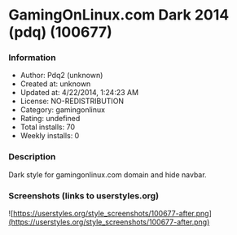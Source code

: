 # GamingOnLinux.com Dark 2014 (pdq) (100677)

### Information
- Author: Pdq2 (unknown)
- Created at: unknown
- Updated at: 4/22/2014, 1:24:23 AM
- License: NO-REDISTRIBUTION
- Category: gamingonlinux
- Rating: undefined
- Total installs: 70
- Weekly installs: 0


### Description
Dark style for gamingonlinux.com domain and hide navbar.


### Screenshots (links to userstyles.org)
![https://userstyles.org/style_screenshots/100677-after.png](https://userstyles.org/style_screenshots/100677-after.png)


